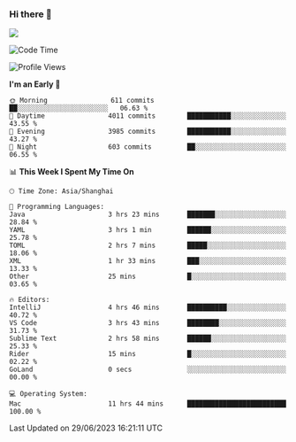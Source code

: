 ### Hi there 👋

<!--
**JJAYCHEN1e/jjaychen1e** is a ✨ _special_ ✨ repository because its `README.md` (this file) appears on your GitHub profile.

Here are some ideas to get you started:

- 🔭 I’m currently working on ...
- 🌱 I’m currently learning ...
- 👯 I’m looking to collaborate on ...
- 🤔 I’m looking for help with ...
- 💬 Ask me about ...
- 📫 How to reach me: ...
- 😄 Pronouns: ...
- ⚡ Fun fact: ...
-->

[![](https://github-readme-stats.vercel.app/api?username=jjaychen1e&show_icons=true)](https://github.com/jjaychen1e/github-readme-stats?count_private=true)

<!--START_SECTION:waka-->
![Code Time](http://img.shields.io/badge/Code%20Time-774%20hrs%201%20min-blue)

![Profile Views](http://img.shields.io/badge/Profile%20Views-3-blue)

**I'm an Early 🐤** 

```text
🌞 Morning                611 commits         ██░░░░░░░░░░░░░░░░░░░░░░░   06.63 % 
🌆 Daytime                4011 commits        ███████████░░░░░░░░░░░░░░   43.55 % 
🌃 Evening                3985 commits        ███████████░░░░░░░░░░░░░░   43.27 % 
🌙 Night                  603 commits         ██░░░░░░░░░░░░░░░░░░░░░░░   06.55 % 
```


📊 **This Week I Spent My Time On** 

```text
🕑︎ Time Zone: Asia/Shanghai

💬 Programming Languages: 
Java                     3 hrs 23 mins       ███████░░░░░░░░░░░░░░░░░░   28.84 % 
YAML                     3 hrs 1 min         ██████░░░░░░░░░░░░░░░░░░░   25.78 % 
TOML                     2 hrs 7 mins        █████░░░░░░░░░░░░░░░░░░░░   18.06 % 
XML                      1 hr 33 mins        ███░░░░░░░░░░░░░░░░░░░░░░   13.33 % 
Other                    25 mins             █░░░░░░░░░░░░░░░░░░░░░░░░   03.65 % 

🔥 Editors: 
IntelliJ                 4 hrs 46 mins       ██████████░░░░░░░░░░░░░░░   40.72 % 
VS Code                  3 hrs 43 mins       ████████░░░░░░░░░░░░░░░░░   31.73 % 
Sublime Text             2 hrs 58 mins       ██████░░░░░░░░░░░░░░░░░░░   25.33 % 
Rider                    15 mins             █░░░░░░░░░░░░░░░░░░░░░░░░   02.22 % 
GoLand                   0 secs              ░░░░░░░░░░░░░░░░░░░░░░░░░   00.00 % 

💻 Operating System: 
Mac                      11 hrs 44 mins      █████████████████████████   100.00 % 
```


 Last Updated on 29/06/2023 16:21:11 UTC
<!--END_SECTION:waka-->

